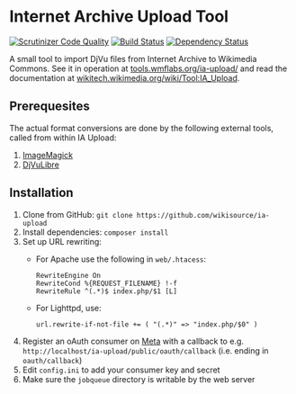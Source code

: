 Internet Archive Upload Tool
============================

[![Scrutinizer Code Quality](https://scrutinizer-ci.com/g/Tpt/ia-upload/badges/quality-score.png?b=master)](https://scrutinizer-ci.com/g/Tpt/ia-upload/?branch=master)
[![Build Status](https://travis-ci.org/wikisource/ia-upload.svg?branch=master)](https://travis-ci.org/wikisource/ia-upload)
[![Dependency Status](https://www.versioneye.com/user/projects/58a64b614ca76f004ed471fa/badge.svg?style=flat-square)](https://www.versioneye.com/user/projects/58a64b614ca76f004ed471fa)

A small tool to import DjVu files from Internet Archive to Wikimedia Commons.
See it in operation at [tools.wmflabs.org/ia-upload/](https://tools.wmflabs.org/ia-upload/)
and read the documentation at [wikitech.wikimedia.org/wiki/Tool:IA_Upload](https://wikitech.wikimedia.org/wiki/Tool:IA_Upload).

## Prerequesites
The actual format conversions are done by the following external tools, called from within IA Upload:

1. [ImageMagick](https://www.imagemagick.org)
2. [DjVuLibre](https://sourceforge.net/p/djvu/)

## Installation

1. Clone from GitHub: `git clone https://github.com/wikisource/ia-upload` 
2. Install dependencies: `composer install`
3. Set up URL rewriting:
   * For Apache use the following in `web/.htacess`:

         RewriteEngine On
         RewriteCond %{REQUEST_FILENAME} !-f
         RewriteRule ^(.*)$ index.php/$1 [L]

   * For Lighttpd, use:

         url.rewrite-if-not-file += ( "(.*)" => "index.php/$0" )

4. Register an oAuth consumer on [Meta](https://meta.wikimedia.org/wiki/Special:OAuthConsumerRegistration)
   with a callback to e.g. `http://localhost/ia-upload/public/oauth/callback` (i.e. ending in `oauth/callback`)
5. Edit `config.ini` to add your consumer key and secret
6. Make sure the `jobqueue` directory is writable by the web server
